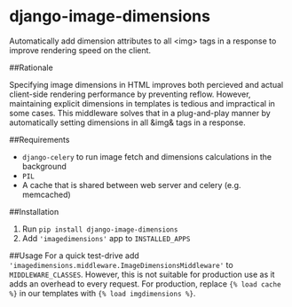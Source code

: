 django-image-dimensions
=======================

Automatically add dimension attributes to all &lt;img&gt; tags in a response to improve rendering speed on the client.

##Rationale

Specifying image dimensions in HTML improves both percieved and actual client-side rendering performance by preventing reflow. However, maintaining explicit dimensions in templates is tedious and impractical in some cases. This middleware solves that in a plug-and-play manner by automatically setting dimensions in all &amp;img&amp; tags in a response.

##Requirements

* `django-celery` to run image fetch and dimensions calculations in the background
* `PIL`
* A cache that is shared between web server and celery (e.g. memcached)

##Installation
1. Run `pip install django-image-dimensions`
2. Add `'imagedimensions'` app to `INSTALLED_APPS` 


##Usage
For a quick test-drive add `'imagedimensions.middleware.ImageDimensionsMiddleware'` to `MIDDLEWARE_CLASSES`. 
However, this is not suitable for production use as it adds an overhead to every request. For production, replace `{% load cache %}` in our templates with `{% load imgdimensions %}`.





 